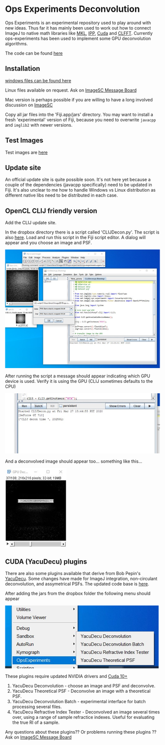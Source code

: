 # Ops Experiments Deconvolution

Ops Experiments is an experimental repository used to play around with new ideas.  Thus far it has mainly been used to work out how to connect ImageJ to native math libraries like [MKL](https://software.intel.com/en-us/mkl), [IPP](https://software.intel.com/en-us/ipp), [Cuda](https://developer.nvidia.com/cuda-zone) and [CLFFT](https://github.com/clMathLibraries/clFFT).  Currently ops-experiments has been used to implement some GPU deconvolution algorithms.  

The code can be found [here](https://github.com/imagej/ops-experiments)  

## Installation

[windows files can be found here](https://www.dropbox.com/sh/gwodw2y75m2ivsb/AACWzMIOS6YSdfIj7KJaHuuza?dl=0)

Linux files available on request.  Ask on [ImageSC Message Board](https://forum.image.sc/)

Mac version is perhaps possible if you are willing to have a long involved discussion on [ImageSC](https://forum.image.sc/)

Copy all jar files into the 'Fiji.app/jars' directory.  You may want to install a fresh 'experimental' version of Fiji, because you need to overwrite ```javacpp``` and ```imglib2``` with newer versions. 

## Test Images

Test images are [here](https://www.dropbox.com/sh/owh83l3isipv3xy/AABx_qZ69uLU5jnbNw1gVkx-a?dl=0)

## Update site

An official update site is quite possible soon.  It's not here yet because a couple of the dependencies (javacpp specifically) need to be updated in Fiji.  It's also unclear to me how to handle Windows vs Linux distribution as different native libs need to be distributed in each case. 

## OpenCL CLIJ friendly version 

Add the CLIJ update site.  

In the dropbox directory there is a script called 'CLIJDecon.py'.  The script is also [here](https://github.com/imagej/ops-experiments/blob/master/ops-experiments-opencl/ijscripts/CLIJDecon.py).   Load and run this script in the Fiji script editor.  A dialog will appear and you choose an image and PSF.  

<img src="CLIJDecon.jpg" width="742">  

After running the script a message should appear indicating which GPU device is used.  Verify it is using the GPU (CLIJ sometimes defaults to the CPU)  

<img src="CLIJDeconOutput.jpg" width="742">  

And a deconvolved image should appear too... something like this...  

<img src="OutputImage.jpg" width="200">  

## CUDA (YacuDecu) plugins

There are also some plugins available that derive from Bob Pepin's [YacuDecu](https://github.com/bobpepin/YacuDecu).  Some changes have made for ImageJ integration, non-circulant deconvolution, and assymetrical PSFs.  The updated code base is [here](https://github.com/imagej/ops-experiments/tree/master/ops-experiments-cuda).  

After adding the jars from the dropbox folder the following menu should appear 

<img src="OpsExperimentsMenu.jpg" width="500">  

These plugins require updated NVIDIA drivers and [Cuda 10+](https://developer.nvidia.com/cuda-downloads)

1.  YacuDecu Deconvolution - choose an image and PSF and deconvolve.
4.  YacuDecu Theoretical PSF - Deconvolve an image with a theoretical PSF.   
2.  YacuDecu Deconvolution Batch - experimental interface for batch processing several files.  
3.  YacuDecu Refractive Index Tester - Deconvolved an image several times over, using a range of sample refractice indexes.  Useful for evaluating the true RI of a sample.  

Any questions about these plugins?? Or problems running these plugins ??  Ask on [ImageSC Message Board](https://forum.image.sc/)